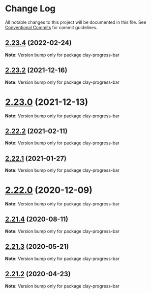 # Change Log

All notable changes to this project will be documented in this file.
See [Conventional Commits](https://conventionalcommits.org) for commit guidelines.

## [2.23.4](https://github.com/liferay/clay/tree/master/packages/clay-progress-bar/compare/v2.23.3...v2.23.4) (2022-02-24)

**Note:** Version bump only for package clay-progress-bar





## [2.23.2](https://github.com/liferay/clay/compare/v2.23.1...v2.23.2) (2021-12-16)

**Note:** Version bump only for package clay-progress-bar





# [2.23.0](https://github.com/liferay/clay/tree/master/packages/clay-progress-bar/compare/v2.22.4...v2.23.0) (2021-12-13)

**Note:** Version bump only for package clay-progress-bar





## [2.22.2](https://github.com/liferay/clay/tree/master/packages/clay-progress-bar/compare/v2.22.1...v2.22.2) (2021-02-11)

**Note:** Version bump only for package clay-progress-bar





## [2.22.1](https://github.com/liferay/clay/tree/master/packages/clay-progress-bar/compare/v2.22.0...v2.22.1) (2021-01-27)

**Note:** Version bump only for package clay-progress-bar





# [2.22.0](https://github.com/liferay/clay/tree/master/packages/clay-progress-bar/compare/v2.21.5...v2.22.0) (2020-12-09)

**Note:** Version bump only for package clay-progress-bar





## [2.21.4](https://github.com/liferay/clay/tree/master/packages/clay-progress-bar/compare/v2.21.3...v2.21.4) (2020-08-11)

**Note:** Version bump only for package clay-progress-bar





## [2.21.3](https://github.com/liferay/clay/tree/master/packages/clay-progress-bar/compare/v2.21.2...v2.21.3) (2020-05-21)

**Note:** Version bump only for package clay-progress-bar





## [2.21.2](https://github.com/liferay/clay/tree/master/packages/clay-progress-bar/compare/v2.21.1...v2.21.2) (2020-04-23)

**Note:** Version bump only for package clay-progress-bar

